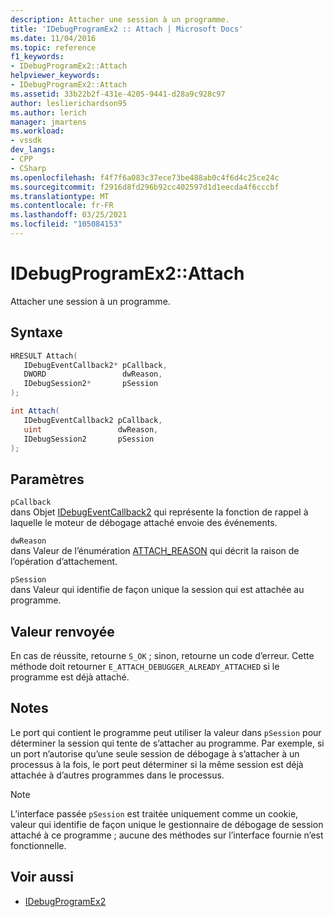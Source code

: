 ```yaml
---
description: Attacher une session à un programme.
title: 'IDebugProgramEx2 :: Attach | Microsoft Docs'
ms.date: 11/04/2016
ms.topic: reference
f1_keywords:
- IDebugProgramEx2::Attach
helpviewer_keywords:
- IDebugProgramEx2::Attach
ms.assetid: 33b22b2f-431e-4205-9441-d28a9c928c97
author: leslierichardson95
ms.author: lerich
manager: jmartens
ms.workload:
- vssdk
dev_langs:
- CPP
- CSharp
ms.openlocfilehash: f4f7f6a083c37ece73be488ab0c4f6d4c25ce24c
ms.sourcegitcommit: f2916d8fd296b92cc402597d1d1eecda4f6cccbf
ms.translationtype: MT
ms.contentlocale: fr-FR
ms.lasthandoff: 03/25/2021
ms.locfileid: "105084153"
---
```

# <a name="idebugprogramex2attach"></a>IDebugProgramEx2::Attach
Attacher une session à un programme.

## <a name="syntax"></a>Syntaxe

```cpp
HRESULT Attach( 
   IDebugEventCallback2* pCallback,
   DWORD                 dwReason,
   IDebugSession2*       pSession
);
```

```csharp
int Attach( 
   IDebugEventCallback2 pCallback,
   uint                 dwReason,
   IDebugSession2       pSession
);
```

## <a name="parameters"></a>Paramètres
`pCallback`\
dans Objet [IDebugEventCallback2](../../../extensibility/debugger/reference/idebugeventcallback2.md) qui représente la fonction de rappel à laquelle le moteur de débogage attaché envoie des événements.

`dwReason`\
dans Valeur de l’énumération [ATTACH_REASON](../../../extensibility/debugger/reference/attach-reason.md) qui décrit la raison de l’opération d’attachement.

`pSession`\
dans Valeur qui identifie de façon unique la session qui est attachée au programme.

## <a name="return-value"></a>Valeur renvoyée
 En cas de réussite, retourne `S_OK` ; sinon, retourne un code d’erreur. Cette méthode doit retourner `E_ATTACH_DEBUGGER_ALREADY_ATTACHED` si le programme est déjà attaché.

## <a name="remarks"></a>Notes
 Le port qui contient le programme peut utiliser la valeur dans `pSession` pour déterminer la session qui tente de s’attacher au programme. Par exemple, si un port n’autorise qu’une seule session de débogage à s’attacher à un processus à la fois, le port peut déterminer si la même session est déjà attachée à d’autres programmes dans le processus.

> [!NOTE]
> L’interface passée `pSession` est traitée uniquement comme un cookie, valeur qui identifie de façon unique le gestionnaire de débogage de session attaché à ce programme ; aucune des méthodes sur l’interface fournie n’est fonctionnelle.

## <a name="see-also"></a>Voir aussi
- [IDebugProgramEx2](../../../extensibility/debugger/reference/idebugprogramex2.md)

